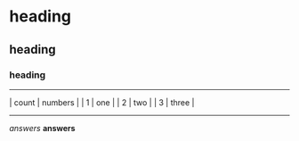 # heading
## heading
### heading

---

| count | numbers |
| 1 | one |
| 2 | two |
| 3 | three |

---

*answers*
**answers**
